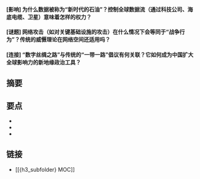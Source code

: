 #### [影响] 为什么数据被称为“新时代的石油”？控制全球数据流（通过科技公司、海底电缆、卫星）意味着怎样的权力？


#### [谜题] 网络攻击（如对关键基础设施的攻击）在什么情况下会等同于“战争行为”？传统的威慑理论在网络空间还适用吗？


#### [连接] “数字丝绸之路”与传统的“一带一路”倡议有何关联？它如何成为中国扩大全球影响力的新地缘政治工具？


## 摘要


## 要点

- 
- 
- 

## 链接

- [[{h3_subfolder} MOC]]
